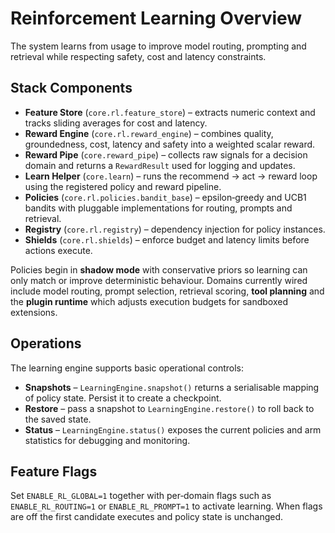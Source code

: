 # Reinforcement Learning Overview

The system learns from usage to improve model routing, prompting and retrieval
while respecting safety, cost and latency constraints.

## Stack Components

- **Feature Store** (`core.rl.feature_store`) – extracts numeric context and
  tracks sliding averages for cost and latency.
- **Reward Engine** (`core.rl.reward_engine`) – combines quality,
  groundedness, cost, latency and safety into a weighted scalar reward.
- **Reward Pipe** (`core.reward_pipe`) – collects raw signals for a decision
  domain and returns a `RewardResult` used for logging and updates.
- **Learn Helper** (`core.learn`) – runs the recommend → act → reward loop
  using the registered policy and reward pipeline.
- **Policies** (`core.rl.policies.bandit_base`) – epsilon‑greedy and UCB1
  bandits with pluggable implementations for routing, prompts and retrieval.
- **Registry** (`core.rl.registry`) – dependency injection for policy
  instances.
- **Shields** (`core.rl.shields`) – enforce budget and latency limits before
  actions execute.

Policies begin in **shadow mode** with conservative priors so learning can only
match or improve deterministic behaviour. Domains currently wired include
model routing, prompt selection, retrieval scoring, **tool planning** and the
**plugin runtime** which adjusts execution budgets for sandboxed extensions.

## Operations

The learning engine supports basic operational controls:

- **Snapshots** – ``LearningEngine.snapshot()`` returns a serialisable mapping
  of policy state.  Persist it to create a checkpoint.
- **Restore** – pass a snapshot to ``LearningEngine.restore()`` to roll back to
  the saved state.
- **Status** – ``LearningEngine.status()`` exposes the current policies and
  arm statistics for debugging and monitoring.

## Feature Flags

Set `ENABLE_RL_GLOBAL=1` together with per‑domain flags such as
`ENABLE_RL_ROUTING=1` or `ENABLE_RL_PROMPT=1` to activate learning. When flags
are off the first candidate executes and policy state is unchanged.
